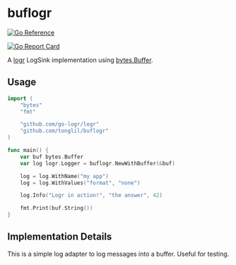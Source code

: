 # buflogr

[![Go Reference](https://pkg.go.dev/badge/github.com/tonglil/buflogr.svg)](https://pkg.go.dev/github.com/tonglil/buflogr)
<!-- ![test](https://github.com/tonglil/buflogr/workflows/test/badge.svg) -->
[![Go Report Card](https://goreportcard.com/badge/github.com/tonglil/buflogr)](https://goreportcard.com/report/github.com/tonglil/buflogr)

A [logr](https://github.com/go-logr/logr) LogSink implementation using [bytes.Buffer](https://pkg.go.dev/bytes).

## Usage

```go
import (
	"bytes"
	"fmt"

	"github.com/go-logr/logr"
	"github.com/tonglil/buflogr"
)

func main() {
	var buf bytes.Buffer
	var log logr.Logger = buflogr.NewWithBuffer(&buf)

	log = log.WithName("my app")
	log = log.WithValues("format", "none")

	log.Info("Logr in action!", "the answer", 42)

	fmt.Print(buf.String())
}
```

## Implementation Details

This is a simple log adapter to log messages into a buffer.
Useful for testing.
